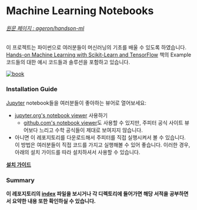 Machine Learning Notebooks
==========================

###### [원문 페이지 : ageron/handson-ml ](https://github.com/ageron/handson-ml)

이 프로젝트는 파이썬으로 여러분들이 머신러닝의 기초를 배울 수 있도록 하였습니다. [Hands-on Machine Learning with Scikit-Learn and TensorFlow](http://shop.oreilly.com/product/0636920052289.do) 책의 Example 코드들의 대한 예시 코드들과 솔루션을 포함하고 있습니다.

[![book](http://akamaicovers.oreilly.com/images/0636920052289/cat.gif)](http://shop.oreilly.com/product/0636920052289.do)

### Installation Guide
[Jupyter](http://jupyter.org/) notebook들을 여러분들이 좋아하는 뷰어로 열어보세요:
* [jupyter.org's notebook viewer](http://nbviewer.jupyter.org/github/ageron/handson-ml/blob/master/index.ipynb) 사용하기
    * [github.com's notebook viewer](https://github.com/ageron/handson-ml/blob/master/index.ipynb)도 사용할 수 있지만, 주피터 공식 사이트 뷰어보다 느리고 수학 공식들이 제대로 보여지지 않습니다.
* 아니면 이 레포지토리를 다운로드해서 주피터를 직접 실행시켜서 볼 수 있습니다. 이 방법은 여러분들이 직접 코드를 가지고 실행해볼 수 있어 좋습니다. 이러한 경우, 아래의 설치 가이드를 따라 설치하셔서 사용할 수 있습니다.

**[설치 가이드](./installation.md)**

### Summary
**이 레포지토리의 [index](./index.md) 파일을 보시거나 각 디렉토리에 들어가면 해당 서적을 공부하면서 요약한 내용 또한 확인하실 수 있습니다.**
